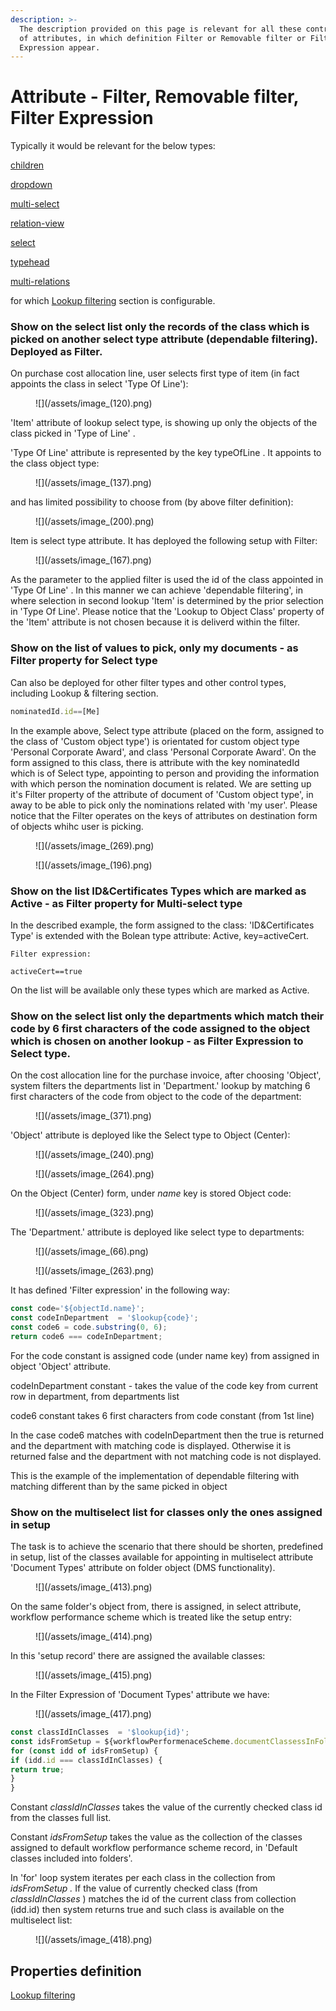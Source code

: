 ```yaml
---
description: >-
  The description provided on this page is relevant for all these control types
  of attributes, in which definition Filter or Removable filter or Filter
  Expression appear.
---
```


# Attribute - Filter, Removable filter, Filter Expression

Typically it would be relevant for the below types:

[children](../forms/control-types#children "mention")

[dropdown](../forms/control-types#dropdown "mention")

[multi-select](../forms/control-types#multi-select "mention")

[relation-view](../forms/control-types#relation-view "mention")

[select](../forms/control-types#select "mention")

[typehead](../forms/control-types#typehead "mention")

[multi-relations](../forms/control-types#multi-relations "mention")

for which [Lookup filtering](../forms/#lookup-filtering "mention") section is configurable.

### Show on the select list only the records of the class which is picked on another select type attribute (dependable filtering). Deployed as Filter.

&#x20;On purchase cost allocation line, user selects first type of item (in fact appoints the class in select 'Type Of Line'):

<figure>![](/assets/image_(120).png)</figure>

'Item'  attribute of lookup select type, is showing up only the objects of the class picked in 'Type of Line' .

'Type Of Line' attribute is represented by the key typeOfLine . It appoints to the class object type:



<figure>![](/assets/image_(137).png)</figure>

&#x20;and has limited possibility to choose from (by above filter definition):

<figure>![](/assets/image_(200).png)</figure>

Item is select type attribute. It has deployed the following setup with Filter:

<figure>![](/assets/image_(167).png)</figure>

As the parameter to the applied filter is used the id of the class appointed in 'Type Of Line' . In this manner we can achieve 'dependable filtering', in where selection in second lookup 'Item' is determined by the prior selection in 'Type Of Line'. Please notice that the 'Lookup to Object Class' property of the 'Item' attribute is not chosen because it is deliverd within the filter.

### Show on the list of values to pick, only my documents - as Filter property for Select type

Can also be deployed for other filter types and other control types, including Lookup & filtering section. &#x20;

```javascript
nominatedId.id==[Me]
```

In the example above, Select type  attribute  (placed on the form, assigned to the class of 'Custom object type') is orientated for custom object type 'Personal Corporate Award', and class 'Personal Corporate Award'.  On the form assigned to this class, there is attribute with the key nominatedId which is of Select type, appointing to person and providing the information with which person the nomination document is related. We are setting up it's Filter property of the attribute of   document of 'Custom object type', in away to be able to pick only the nominations related with 'my user'.  Please notice that the Filter operates on the keys of attributes on destination form of objects whihc user is picking.&#x20;

<figure>![](/assets/image_(269).png)</figure>

<figure>![](/assets/image_(196).png)</figure>

### Show on the list ID\&Certificates Types which are marked as Active - as Filter property for Multi-select type

In the described example, the form assigned to the class: 'ID\&Certificates Type' is extended with the Bolean type attribute: Active, key=activeCert.&#x20;

`Filter expression:`

`activeCert==true`

On the list will be available only these types which are marked as Active.&#x20;

### Show on the select list only the departments which match their code by 6 first characters of the code assigned to the object which is chosen on another lookup - as Filter Expression to Select type.

On the cost allocation line for the purchase invoice, after choosing 'Object', system filters the departments list in 'Department.' lookup by matching 6 first characters of the code from object to the code of the department:

<figure>![](/assets/image_(371).png)</figure>

'Object' attribute is deployed like the Select type to Object (Center):

<figure>![](/assets/image_(240).png)</figure>

<figure>![](/assets/image_(264).png)</figure>

On the Object (Center) form, under _name_ key is stored Object code:

<figure>![](/assets/image_(323).png)</figure>

The 'Department.' attribute is deployed like select type to departments:

<figure>![](/assets/image_(66).png)</figure>

<figure>![](/assets/image_(263).png)</figure>

It has defined 'Filter expression' in the following way:

```javascript
const code='${objectId.name}';
const codeInDepartment  = '$lookup{code}';
const code6 = code.substring(0, 6);
return code6 === codeInDepartment;
```

For the code constant is assigned code (under name key) from assigned in object 'Object' attribute.

codeInDepartment constant - takes the value of the code key from current row in department, from departments list

code6 constant takes 6 first characters from code constant (from 1st line)

In the case code6 matches with codeInDepartment then the true is returned and the department with matching code is displayed. Otherwise it is returned false and  the department with not matching code is not displayed.

This is the example of the implementation of dependable filtering with matching different than by the same picked in object&#x20;

### Show on the multiselect list for classes only the ones assigned in setup

The task is to achieve the scenario that there should be shorten, predefined in setup, list of the classes available for appointing in multiselect attribute 'Document Types' attribute on folder object (DMS functionality).&#x20;

<figure>![](/assets/image_(413).png)</figure>

On the same folder's object from, there is assigned, in select attribute, workflow performance scheme which is treated like the setup entry:

&#x20;

<figure>![](/assets/image_(414).png)</figure>

In this 'setup record' there are assigned the available classes:

<figure>![](/assets/image_(415).png)</figure>

In the Filter Expression of 'Document Types' attribute we have:

<figure>![](/assets/image_(417).png)</figure>

```javascript
const classIdInClasses  = '$lookup{id}';
const idsFromSetup = ${workflowPerformenaceScheme.documentClassessInFolders};
for (const idd of idsFromSetup) {
if (idd.id === classIdInClasses) {
return true;
}
}
```

Constant _classIdInClasses_ takes the value of the currently checked class id from the classes full list.

Constant  _idsFromSetup_ takes the value as the collection of the classes assigned to default workflow performance scheme record, in 'Default classes included into folders'.

In 'for' loop system iterates per each class in the collection from _idsFromSetup ._ If the value of currently checked class (from _classIdInClasses_ ) matches the id of the current class from collection  (idd.id) then system returns true  and such class is available on the multiselect list:

<figure>![](/assets/image_(418).png)</figure>

##

## Properties definition

[Lookup filtering](../forms/#lookup-filtering "mention")
